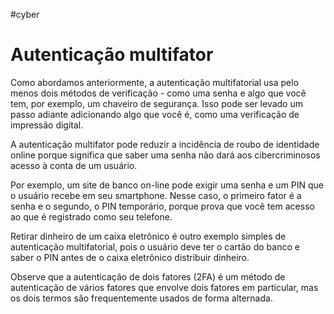 #cyber 
# Autenticação multifator

Como abordamos anteriormente, a autenticação multifatorial usa pelo menos dois métodos de verificação - como uma senha e algo que você tem, por exemplo, um chaveiro de segurança. Isso pode ser levado um passo adiante adicionando algo que você é, como uma verificação de impressão digital.

A autenticação multifator pode reduzir a incidência de roubo de identidade online porque significa que saber uma senha não dará aos cibercriminosos acesso à conta de um usuário.

Por exemplo, um site de banco on-line pode exigir uma senha e um PIN que o usuário recebe em seu smartphone. Nesse caso, o primeiro fator é a senha e o segundo, o PIN temporário, porque prova que você tem acesso ao que é registrado como seu telefone.

Retirar dinheiro de um caixa eletrônico é outro exemplo simples de autenticação multifatorial, pois o usuário deve ter o cartão do banco e saber o PIN antes de o caixa eletrônico distribuir dinheiro.

Observe que a autenticação de dois fatores (2FA) é um método de autenticação de vários fatores que envolve dois fatores em particular, mas os dois termos são frequentemente usados de forma alternada.














